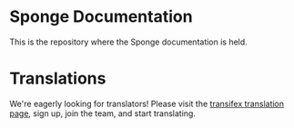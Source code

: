 # Sponge Documentation

This is the repository where the Sponge documentation is held.

# Translations

We're eagerly looking for translators!
Please visit the [transifex translation page](https://www.transifex.com/projects/p/sponge-docs/),
sign up, join the team, and start translating.
